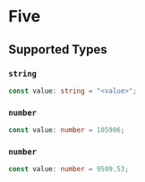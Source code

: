 # Five


## Supported Types

### `string`

```typescript
const value: string = "<value>";
```

### `number`

```typescript
const value: number = 105906;
```

### `number`

```typescript
const value: number = 9509.53;
```

